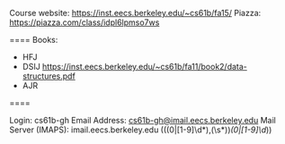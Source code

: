 Course website: https://inst.eecs.berkeley.edu/~cs61b/fa15/
Piazza: https://piazza.com/class/idpl6lpmso7ws

====
Books:
* HFJ
* DSIJ https://inst.eecs.berkeley.edu/~cs61b/fa11/book2/data-structures.pdf
* AJR 

====


Login:  cs61b-gh
Email Address:  cs61b-gh@imail.eecs.berkeley.edu
Mail Server (IMAPS):    imail.eecs.berkeley.edu
\(((0|[1-9]\d*),(\s*))*(0|[1-9]\d*)\)